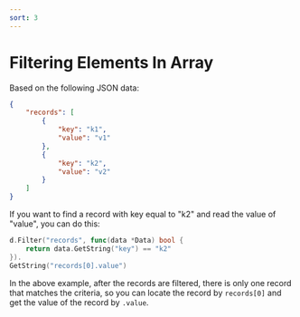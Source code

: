 ```yaml
---
sort: 3
---
```


# Filtering Elements In Array

Based on the following JSON data:

```json
{
    "records": [
        {
            "key": "k1",
            "value": "v1"
        },
        {
            "key": "k2",
            "value": "v2"
        }
    ]
}
```

If you want to find a record with key equal to "k2" and read the value of "value", you can do this:

```go
d.Filter("records", func(data *Data) bool {
    return data.GetString("key") == "k2"
}).
GetString("records[0].value")
```

In the above example, after the records are filtered, there is only one record that matches the criteria, 
so you can locate the record by `records[0]` and get the value of the record by `.value`.
